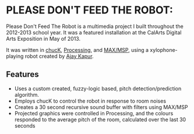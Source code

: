 # PLEASE DON'T FEED THE ROBOT: 

Please Don't Feed The Robot is a multimedia project I built throughout the 2012-2013 school year. It was a featured installation at the CalArts Digital Arts Exposition in May of 2013. 

It was written in [chucK](http://chuck.cs.princeton.edu/), [Processing](http://www.processing.org/), and [MAX/MSP](http://cycling74.com/products/max/), using a xylophone-playing robot created by [Ajay Kapur](http://www.ajaykapur.com/). 

## Features

* Uses a custom created, fuzzy-logic based, pitch detection/prediction algorithm.
* Employs chucK to control the robot in response to room noises
* Creates a 30 second recursive sound buffer with filters using MAX/MSP
* Projected graphics were controlled in Processing, and the colours responded to the average pitch of the room, calculated over the last 30 seconds
